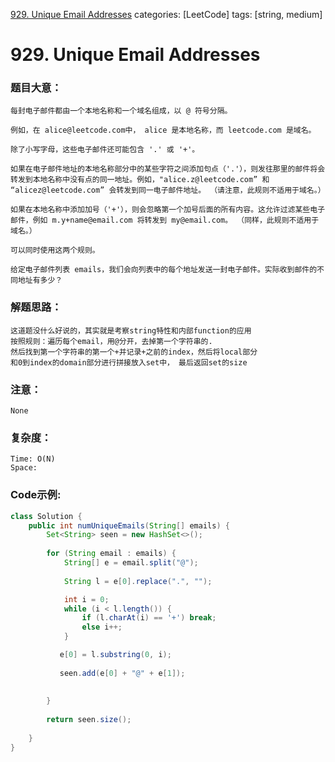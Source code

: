 [929. Unique Email Addresses](https://leetcode.com/problems/unique-email-addresses/)
categories: [LeetCode]
tags: [string, medium] 
# 929. Unique Email Addresses

### 题目大意：
    每封电子邮件都由一个本地名称和一个域名组成，以 @ 符号分隔。

    例如，在 alice@leetcode.com中， alice 是本地名称，而 leetcode.com 是域名。

    除了小写字母，这些电子邮件还可能包含 '.' 或 '+'。

    如果在电子邮件地址的本地名称部分中的某些字符之间添加句点（'.'），则发往那里的邮件将会转发到本地名称中没有点的同一地址。例如，"alice.z@leetcode.com” 和 “alicez@leetcode.com” 会转发到同一电子邮件地址。 （请注意，此规则不适用于域名。）

    如果在本地名称中添加加号（'+'），则会忽略第一个加号后面的所有内容。这允许过滤某些电子邮件，例如 m.y+name@email.com 将转发到 my@email.com。 （同样，此规则不适用于域名。）

    可以同时使用这两个规则。

    给定电子邮件列表 emails，我们会向列表中的每个地址发送一封电子邮件。实际收到邮件的不同地址有多少？

### 解题思路：
    这道题没什么好说的，其实就是考察string特性和内部function的应用
    按照规则：遍历每个email，用@分开，去掉第一个字符串的.
    然后找到第一个字符串的第一个+并记录+之前的index，然后将local部分
    和0到index的domain部分进行拼接放入set中， 最后返回set的size
### 注意：
    None
### 复杂度：
    Time: O(N)
    Space: 
### Code示例:
```Java
class Solution {
    public int numUniqueEmails(String[] emails) {
        Set<String> seen = new HashSet<>();
        
        for (String email : emails) {
            String[] e = email.split("@");
            
            String l = e[0].replace(".", "");

            int i = 0;
            while (i < l.length()) {
                if (l.charAt(i) == '+') break;
                else i++;
            }

           e[0] = l.substring(0, i);
            
           seen.add(e[0] + "@" + e[1]);
            
            
        }
        
        return seen.size();
        
    }
}
```
